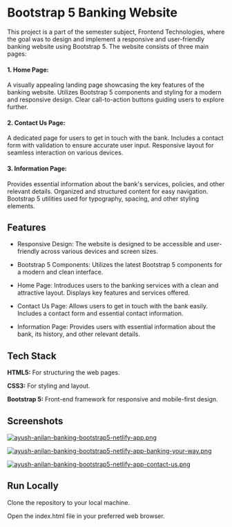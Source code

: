
# Bootstrap 5 Banking Website

This project is a part of the semester subject, Frontend Technologies, where the goal was to design and implement a responsive and user-friendly banking website using Bootstrap 5. The website consists of three main pages:

#### 1. Home Page:

A visually appealing landing page showcasing the key features of the banking website.
Utilizes Bootstrap 5 components and styling for a modern and responsive design.
Clear call-to-action buttons guiding users to explore further.

#### 2. Contact Us Page:

A dedicated page for users to get in touch with the bank.
Includes a contact form with validation to ensure accurate user input.
Responsive layout for seamless interaction on various devices.

#### 3. Information Page:

Provides essential information about the bank's services, policies, and other relevant details.
Organized and structured content for easy navigation.
Bootstrap 5 utilities used for typography, spacing, and other styling elements.


## Features

- Responsive Design: The website is designed to be accessible and user-friendly across various devices and screen sizes.

- Bootstrap 5 Components: Utilizes the latest Bootstrap 5 components for a modern and clean interface.

- Home Page: Introduces users to the banking services with a clean and attractive layout. Displays key features and services offered.

- Contact Us Page: Allows users to get in touch with the bank easily. Includes a contact form and essential contact information.

- Information Page: Provides users with essential information about the bank, its history, and other relevant details.


## Tech Stack

**HTML5:** For structuring the web pages.

**CSS3:** For styling and layout.

**Bootstrap 5:** Front-end framework for responsive and mobile-first design.


## Screenshots

[![ayush-anilan-banking-bootstrap5-netlify-app.png](https://i.postimg.cc/5yWW45Qq/ayush-anilan-banking-bootstrap5-netlify-app.png)](https://postimg.cc/bDgBLtTs)

[![ayush-anilan-banking-bootstrap5-netlify-app-banking-your-way.png](https://i.postimg.cc/tCVnm9pK/ayush-anilan-banking-bootstrap5-netlify-app-banking-your-way.png)](https://postimg.cc/bspvZcGg)

[![ayush-anilan-banking-bootstrap5-netlify-app-contact-us.png](https://i.postimg.cc/fLJYzmQL/ayush-anilan-banking-bootstrap5-netlify-app-contact-us.png)](https://postimg.cc/VrPJ4S6Q)

## Run Locally

Clone the repository to your local machine.

Open the index.html file in your preferred web browser.

